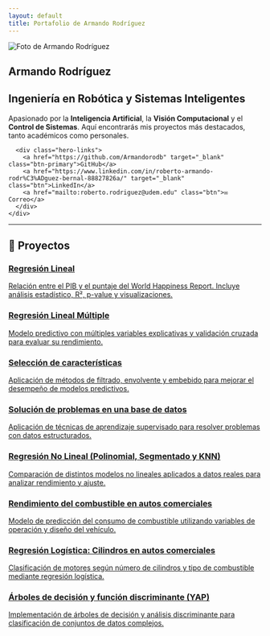 ```yaml
---
layout: default
title: Portafolio de Armando Rodríguez
---
```


<!-- === HERO PROFESIONAL === -->
<section class="hero">
  <div class="hero-content">
    <img src="{{ site.baseurl }}/assets/IMG_5125.png" alt="Foto de Armando Rodríguez" class="hero-avatar">
    <div class="hero-text">
      <h1>Armando Rodríguez</h1>
      <h2>Ingeniería en Robótica y Sistemas Inteligentes</h2>
      <p>Apasionado por la <strong>Inteligencia Artificial</strong>, la <strong>Visión Computacional</strong> y el <strong>Control de Sistemas</strong>.  
      Aquí encontrarás mis proyectos más destacados, tanto académicos como personales.</p>

      <div class="hero-links">
        <a href="https://github.com/Armandorodb" target="_blank" class="btn-primary">GitHub</a>
        <a href="https://www.linkedin.com/in/roberto-armando-rodr%C3%ADguez-bernal-88827826a/" target="_blank" class="btn">LinkedIn</a>
        <a href="mailto:roberto.rodriguez@udem.edu" class="btn">✉️ Correo</a>
      </div>
    </div>
  </div>
</section>

---

## 📂 Proyectos

<div class="cards">

<a class="card" href="{{ site.baseurl }}/projects/regresion-lineal/">
  <h3>Regresión Lineal</h3>
  <p>Relación entre el PIB y el puntaje del World Happiness Report. Incluye análisis estadístico, R², p-value y visualizaciones.</p>
</a>

<a class="card" href="{{ site.baseurl }}/projects/proyecto2/">
  <h3>Regresión Lineal Múltiple</h3>
  <p>Modelo predictivo con múltiples variables explicativas y validación cruzada para evaluar su rendimiento.</p>
</a>

<a class="card" href="{{ site.baseurl }}/projects/proyecto3/">
  <h3>Selección de características</h3>
  <p>Aplicación de métodos de filtrado, envolvente y embebido para mejorar el desempeño de modelos predictivos.</p>
</a>

<a class="card" href="{{ site.baseurl }}/projects/proyecto4/">
  <h3>Solución de problemas en una base de datos</h3>
  <p>Aplicación de técnicas de aprendizaje supervisado para resolver problemas con datos estructurados.</p>
</a>

<a class="card" href="{{ site.baseurl }}/projects/proyecto6/">
  <h3>Regresión No Lineal (Polinomial, Segmentado y KNN)</h3>
  <p>Comparación de distintos modelos no lineales aplicados a datos reales para analizar rendimiento y ajuste.</p>
</a>

<a class="card" href="{{ site.baseurl }}/projects/proyecto7/">
  <h3>Rendimiento del combustible en autos comerciales</h3>
  <p>Modelo de predicción del consumo de combustible utilizando variables de operación y diseño del vehículo.</p>
</a>

<a class="card" href="{{ site.baseurl }}/projects/proyecto8/">
  <h3>Regresión Logística: Cilindros en autos comerciales</h3>
  <p>Clasificación de motores según número de cilindros y tipo de combustible mediante regresión logística.</p>
</a>

<a class="card" href="{{ site.baseurl }}/projects/proyecto9/">
  <h3>Árboles de decisión y función discriminante (YAP)</h3>
  <p>Implementación de árboles de decisión y análisis discriminante para clasificación de conjuntos de datos complejos.</p>
</a>

</div>

<link rel="stylesheet" href="{{ site.baseurl }}/assets/style.css">
